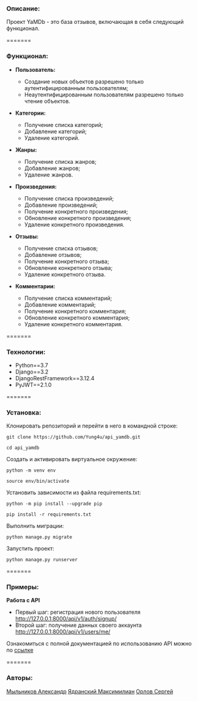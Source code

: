 ### Описание:

Проект YaMDb - это база отзывов, включающая в себя следующий функционал.

=======
### Функционал:

- **Пользователь:**

    - Создание новых объектов разрешено только аутентифицированным пользователям;
    - Неаутентифицированным пользователям разрешено только чтение объектов.

- **Категории:**

    - Получение списка категорий;
    - Добавление категорий;
    - Удаление категорий.

- **Жанры:**

    - Получение списка жанров;
    - Добавление жанров;
    - Удаление жанров.

- **Произведения:**

    - Получение списка произведений;
    - Добавление произведений;
    - Получение конкретного произведения;
    - Обновление конкретного произведения;
    - Удаление конкретного произведения.

- **Отзывы:**

    - Получение списка отзывов;
    - Добавление отзывов;
    - Получение конкретного отзыва;
    - Обновление конкретного отзыва;
    - Удаление конкретного отзыва.

- **Комментарии:**

    - Получение списка комментарий;
    - Добавление комментарий;
    - Получение конкретного комментария;
    - Обновление конкретного комментария;
    - Удаление конкретного комментария.

=======
### Технологии:

- Python==3.7
- Django==3.2
- DjangoRestFramework==3.12.4
- PyJWT==2.1.0

=======
### Установка:

Клонировать репозиторий и перейти в него в командной строке:

```
git clone https://github.com/Yung4u/api_yamdb.git
```

```
cd api_yamdb
```

Cоздать и активировать виртуальное окружение:

```
python -m venv env
```

```
source env/bin/activate
```

Установить зависимости из файла requirements.txt:

```
python -m pip install --upgrade pip
```

```
pip install -r requirements.txt
```

Выполнить миграции:

```
python manage.py migrate
```

Запустить проект:

```
python manage.py runserver
```

=======
### Примеры:

**Работа с API**

- Первый шаг: регистрация нового пользователя
    http://127.0.0.1:8000/api/v1/auth/signup/
- Второй шаг: получение данных своего аккаунта
    http://127.0.0.1:8000/api/v1/users/me/

Ознакомиться с полной документацией по использованию API можно по [ссылке](http://127.0.0.1:8000/redoc/)

=======
### Авторы:

[Мыльников Александр](https://github.com/aksdr53)
[Ядранский Максимилиан](https://github.com/polovatel)
[Орлов Сергей](https://github.com/Yung4u)
